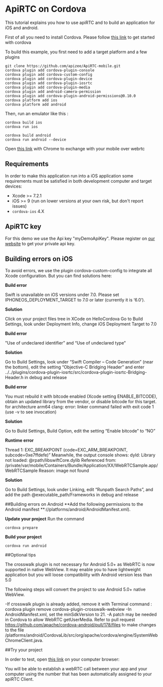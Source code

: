 # ApiRTC on Cordova
This tutorial explains you how to use apiRTC and to build an application for iOS and android.

First of all you need to install Cordova. Please follow [this link](https://cordova.apache.org/docs/en/latest/guide/cli/index.html) to get started with cordova

To build this example, you first need to add a target platform and a few plugins
```
git clone https://github.com/apizee/ApiRTC-mobile.git
cordova plugin add cordova-plugin-console
cordova plugin add cordova-custom-config
cordova plugin add cordova-plugin-device
cordova plugin add cordova-plugin-iosrtc
cordova plugin add cordova-plugin-media
cordova plugin add android-camera-permission
cordova plugin add cordova-plugin-android-permissions@0.10.0
cordova platform add ios
cordova platform add android
```

Then, run an emulator like this :
```
cordova build ios
cordova run ios

cordova build android
cordova run android --device
```

Open [this link](https://demo.apizee.com/mobile/index.html) with Chrome to exchange with your mobile over webrtc

## Requirements

In order to make this application run into a iOS application some requirements must be satisfied in both development computer and target devices:

* Xcode >= 7.2.1
* iOS >= 9 (run on lower versions at your own risk, but don't report issues)
* `cordova-ios` 4.X

## ApiRTC key
For this demo we use the Api key "myDemoApiKey". Please register on [our website](https://apirtc.com/get-key/) to get your private api key.

## Building errors on iOS
To avoid errors, we use the plugin cordova-custom-config to integrate all Xcode configuration. But you can find solutions here:

**Build error**

Swift is unavailable on iOS versions under 7.0. Please set IPHONEOS_DEPLOYMENT_TARGET to 7.0 or later (currently it is ‘6.0’).

**Solution**

Click on your project files tree in XCode on HelloCordova
Go to Build Settings, look under Deployment Info, change iOS Deployment Target to 7.0


**Build error**

"Use of undeclared identifier” and “Use of undeclared type"

**Solution**

Go to Build Settings, look under “Swift Compiler – Code Generation” (near the bottom), edit the setting “Objective-C Bridging Header” and enter ../../plugins/cordova-plugin-iosrtc/src/cordova-plugin-iosrtc-Bridging-Header.h in debug and release


**Build error** 

You must rebuild it with bitcode enabled (Xcode setting ENABLE_BITCODE), obtain an updated library from the vendor, or disable bitcode for this target. for architecture arm64 clang: error: linker command failed with exit code 1 (use -v to see invocation)

**Solution**

Go to Build Settings, Build Option, edit the setting “Enable bitcode” to “NO”


**Runtime error**

Thread 1: EXC_BREAKPOINT (code=EXC_ARM_BREAKPOINT, subcode=0xe7ffdefe)” Meanwhile, the output console shows: dyld: Library not loaded: @rpath/libswiftCore.dylib Referenced from: /private/var/mobile/Containers/Bundle/Application/XX/WebRTCSample.app/WebRTCSample Reason: image not found

**Solution**

Go to Build Settings, look under Linking, edit “Runpath Search Paths”, and add the path @executable_path/Frameworks in debug and release

##Building errors on Android
**Add the following permissions to the Android manifest **:(<nameOfYourProject>/platforms/android/AndroidManifest.xml).
<uses-permission android:name=”android.permission.RECORD_AUDIO” />
<uses-permission android:name=”android.permission.CAMERA” />
<uses-permission android:name=”android.permission.MODIFY_AUDIO_SETTINGS” />

**Update your project**
Run the command
```
cordova prepare
```

**Build your project**
```
cordova run android 
```
##Optional tips

The crosswalk plugin is not necessary for Android 5.0+ as WebRTC is now supported in native WebView. It may enable you to have lightweight application but you will loose compatibility with Android version less than 5.0

The following steps will convert the project to use Android 5.0+ native WebView.

-If crosswalk plugin is already added, remove it with Terminal command :
cordova plugin remove cordova-plugin-crosswalk-webview
-In AndroidManifest.xml, set the minSdkVersion to 21.
-A patch may be needed in Cordova to allow WebRTC getUserMedia. Refer to pull request https://github.com/apache/cordova-android/pull/178/files to make changes to the file /platforms/android/CordovaLib/src/org/apache/cordova/engine/SystemWebChromeClient.java.

##Try your project

In order to test, open [this link](https://cloud.apizee.com/apiRTC/Samples/apiPhone-level2.html) on your computer browser:

You will be able to establish a webRTC call between your app and your computer using the number that has been automatically assigned to your apiRTC Client.
